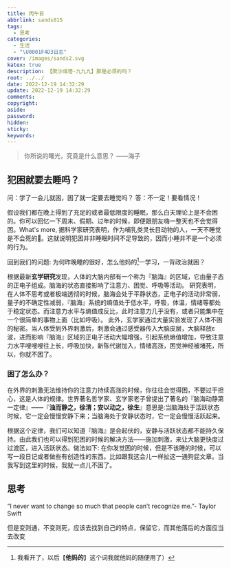 ```yaml
---
title: 丙午日
abbrlink: sands015
tags:
  - 思考
categories:
  - 生活
  - "\U0001F4D3日志"
cover: /images/sands2.svg
katex: true
description: 【聚沙成塔·九九九】那是必须的吗？
root: ../../
date: 2022-12-19 14:32:29
update: 2022-12-19 14:32:29
comments:
copyright:
aside:
password:
hidden:
sticky:
keywords:
---
```

> 你所说的曙光，究竟是什么意思？
——海子

## 犯困就要去睡吗？
问：学了一会儿就困，困了就一定要去睡觉吗？
答：不一定！要看情况！

假设我们都在晚上得到了充足的或者最低限度的睡眠，那么白天理论上是不会困的。你可以回忆一下周末、假期、过年的时候，即便跟朋友嗨一整天也不会觉得困。What's more, 据科学家研究表明，作为哺乳类灵长目动物的人，一天不睡觉是不会死的👻。这就说明犯困并非睡眠时间不足导致的，因而小睡并不是一个必须的行为。

回到我们的问题: 为何昨晚睡的很好，怎么他妈的[^1]一学习，一背政治就困？

根据最新**玄学研究**发现，人体的大脑内部有一个称为『脑海』的区域，它由量子态的正电子组成。脑海的状态直接影响了注意力、困觉、呼吸等活动。
研究表明，在人体不思考或者极端透彻的时候，脑海会处于平静状态，正电子的活动非常弱，量子的不确定性减弱，『脑海』系统的熵值处于低水平，呼吸，体温，情绪等都处于稳定状态。而注意力水平与熵值成反比，此时注意力几乎没有，或者只能集中在一个很简单的事物上面（比如呼吸）。
此外，玄学家通过大量实验发现了人体不困的秘密。当人体受到外界刺激后，刺激会通过感受器传入大脑皮层，大脑释放ε波，进而影响『脑海』区域的正电子活动大幅增强，引起系统熵值增加，导致注意力水平嗖嗖嗖往上长，呼吸加快，新陈代谢加入，情绪高涨，困觉神经被堵死，所以，你就不困了。

### 困了怎么办？
在外界的刺激无法维持你的注意力持续高涨的时候，你往往会觉得困，不要过于担心，这是人体的规律。世界著名哲学家、玄学家老子曾提出了著名的『脑海动静第一定律』——『**浊而静之，徐清；安以动之，徐生**』意思是:当脑海处于活跃状态时候，它一定会慢慢安静下来；当脑海处于安静状态时，它一定会慢慢活跃起来。

根据这个定律，我们可以知道『脑海』是会起伏的，安静与活跃状态都不能持久保持。由此我们也可以得到犯困的时候的解决方法——施加刺激，来让大脑更快度过过渡区，进入活跃状态。做法如下:
在你发觉困的时候，但是不该睡的时候，可以写一段日记或者做些有创造性的东西。比如跟我这会儿一样扯这一通狗屁文章。当我写到这里的时候，我就一点儿不困了。
## 思考
“I  never  want  to  change  so  much that  people  can’t  recognize me.”-  Taylor  Swift

但是变则通，不变则死，应该去找到自己的特点，保留它，而其他落后的方面应当去改变



[^1]:我看开了，以后【**他妈的**】这个词我就他妈的随便用了）
